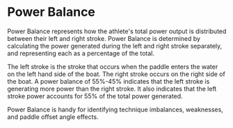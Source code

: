 # Power Balance

Power Balance represents how the athlete's total power output is distributed between their left and right stroke. Power Balance is determined by calculating the power generated during the left and right stroke separately, and representing each as a percentage of the total.

The left stroke is the stroke that occurs when the paddle enters the water on the left hand side of the boat. The right stroke occurs on the right side of the boat. A power balance of 55%-45% indicates that the left stroke is generating more power than the right stroke. It also indicates that the left stroke power accounts for 55% of the total power generated.

Power Balance is handy for identifying technique imbalances, weaknesses, and paddle offset angle effects.